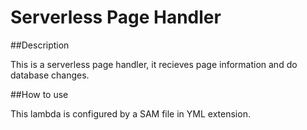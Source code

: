 # Serverless Page Handler

##Description

 This is a serverless page handler, it recieves page information and do
 database changes.

##How to use
 
 This lambda is configured by a SAM file in YML extension.
